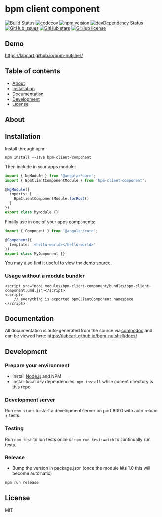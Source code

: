 # bpm client component
[![Build Status](https://travis-ci.org/labcart/bpm-nutshell.svg?branch=master)](https://travis-ci.org/labcart/bpm-nutshell)
[![codecov](https://codecov.io/gh/labcart/bpm-nutshell/branch/master/graph/badge.svg)](https://codecov.io/gh/labcart/bpm-nutshell)
[![npm version](https://badge.fury.io/js/bpm-client-component.svg)](http://badge.fury.io/js/bpm-client-component)
[![devDependency Status](https://david-dm.org/labcart/bpm-nutshell/dev-status.svg)](https://david-dm.org/labcart/bpm-nutshell?type=dev)
[![GitHub issues](https://img.shields.io/github/issues/labcart/bpm-nutshell.svg)](https://github.com/labcart/bpm-nutshell/issues)
[![GitHub stars](https://img.shields.io/github/stars/labcart/bpm-nutshell.svg)](https://github.com/labcart/bpm-nutshell/stargazers)
[![GitHub license](https://img.shields.io/badge/license-MIT-blue.svg)](https://raw.githubusercontent.com/labcart/bpm-nutshell/master/LICENSE)

## Demo
https://labcart.github.io/bpm-nutshell/

## Table of contents

- [About](#about)
- [Installation](#installation)
- [Documentation](#documentation)
- [Development](#development)
- [License](#license)

## About



## Installation

Install through npm:
```
npm install --save bpm-client-component
```

Then include in your apps module:

```typescript
import { NgModule } from '@angular/core';
import { BpmClientComponentModule } from 'bpm-client-component';

@NgModule({
  imports: [
    BpmClientComponentModule.forRoot()
  ]
})
export class MyModule {}
```

Finally use in one of your apps components:
```typescript
import { Component } from '@angular/core';

@Component({
  template: '<hello-world></hello-world>'
})
export class MyComponent {}
```

You may also find it useful to view the [demo source](https://github.com/labcart/bpm-nutshell/blob/master/demo/demo.component.ts).

### Usage without a module bundler
```
<script src="node_modules/bpm-client-component/bundles/bpm-client-component.umd.js"></script>
<script>
    // everything is exported bpmClientComponent namespace
</script>
```

## Documentation
All documentation is auto-generated from the source via [compodoc](https://compodoc.github.io/compodoc/) and can be viewed here:
https://labcart.github.io/bpm-nutshell/docs/

## Development

### Prepare your environment
* Install [Node.js](http://nodejs.org/) and NPM
* Install local dev dependencies: `npm install` while current directory is this repo

### Development server
Run `npm start` to start a development server on port 8000 with auto reload + tests.

### Testing
Run `npm test` to run tests once or `npm run test:watch` to continually run tests.

### Release
* Bump the version in package.json (once the module hits 1.0 this will become automatic)
```bash
npm run release
```

## License

MIT
